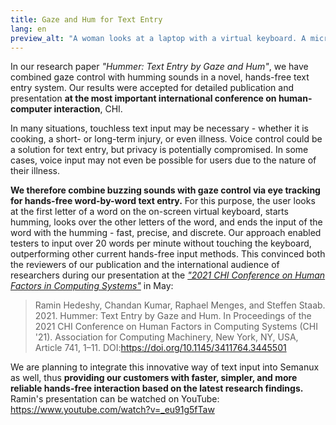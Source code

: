 ```yaml
---
title: Gaze and Hum for Text Entry
lang: en
preview_alt: "A woman looks at a laptop with a virtual keyboard. A microphone is attached in front of the laptop, and an eye tracker is attached under the screen."
---
```


In our research paper *"Hummer: Text Entry by Gaze and Hum"*, we have combined gaze control with humming sounds in a novel, hands-free text entry system. Our results were accepted for detailed publication and presentation **at the most important international conference on human-computer interaction**, CHI.

In many situations, touchless text input may be necessary - whether it is cooking, a short- or long-term injury, or even illness. Voice control could be a solution for text entry, but privacy is potentially compromised. In some cases, voice input may not even be possible for users due to the nature of their illness.

**We therefore combine buzzing sounds with gaze control via eye tracking for hands-free word-by-word text entry.** For this purpose, the user looks at the first letter of a word on the on-screen virtual keyboard, starts humming, looks over the other letters of the word, and ends the input of the word with the humming - fast, precise, and discrete. Our approach enabled testers to input over 20 words per minute without touching the keyboard, outperforming other current hands-free input methods. This convinced both the reviewers of our publication and the international audience of researchers during our presentation at the [*"2021 CHI Conference on Human Factors in Computing Systems"*](https://chi2021.acm.org/) in May:

> Ramin Hedeshy, Chandan Kumar, Raphael Menges, and Steffen Staab. 2021. Hummer: Text Entry by Gaze and Hum. In Proceedings of the 2021 CHI Conference on Human Factors in Computing Systems (CHI '21). Association for Computing Machinery, New York, NY, USA, Article 741, 1–11. DOI:<https://doi.org/10.1145/3411764.3445501>

We are planning to integrate this innovative way of text input into Semanux as well, thus **providing our customers with faster, simpler, and more reliable hands-free interaction based on the latest research findings.** Ramin's presentation can be watched on YouTube: <https://www.youtube.com/watch?v=_eu91g5fTaw>